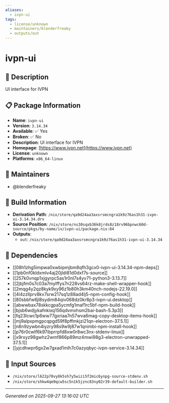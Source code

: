 ```yaml
---
aliases:
  - ivpn-ui
tags:
  - license/unknown
  - maintainers/blenderfreaky
  - outputs/out
---
```


# ivpn-ui

## 📝 Description

UI interface for IVPN

## 📋 Package Information

- **Name**: `ivpn-ui`
- **Version**: `3.14.34`
- **Available**: ✅ Yes
- **Broken**: ✅ No
- **Description**: UI interface for IVPN
- **Homepage**: [https://www.ivpn.net](https://www.ivpn.net)
- **License**: `unknown`
- **Platforms**: `x86_64-linux`
## 👥 Maintainers

- @blenderfreaky


## 🔧 Build Information

- **Derivation Path**: `/nix/store/qa9d24aa3axsrsmcngra1k9z76as1h31-ivpn-ui-3.14.34.drv`
- **Source Position**: `/nix/store/ns30sqxb36k8jrds8z18rv96bpnwc60d-source/pkgs/by-name/iv/ivpn-ui/package.nix:84`
- **Outputs**:
  - `out`:  `/nix/store/qa9d24aa3axsrsmcngra1k9z76as1h31-ivpn-ui-3.14.34`

## 🔗 Dependencies

- [[08h1zhg5impwa0xwbipmjbm8qfh3gcx0-ivpn-ui-3.14.34-npm-deps]]
- [[1pb0nf0kldxmlv4aj20jldi81d0dxf7s-source]]
- [[257k0vnqp1xjgyrpc5as1r0nl7s4yv71-python3-3.13.7]]
- [[2jbjfm0s7c03a7mylffys7n228vs64rz-make-shell-wrapper-hook]]
- [[2mqg4y2qz8kyk9xy96z1b80h3km40nch-nodejs-22.19.0]]
- [[4l4zzllprv8kv7srw217sq1z88ad4lj5-npm-config-hook]]
- [[80sbbfw6jl8sydim84qiv068dz0kr8p3-ivpn-ui.desktop]]
- [[abwwbax78skkcgpa5ycmfg1maf1rc5bf-npm-build-hook]]
- [[bjsb6wdjykafnkixq156qdvmxhsm2bai-bash-5.3p3]]
- [[fq23lcwc1p6ww77gxriaa7n57wva6mag-copy-desktop-items-hook]]
- [[mj9alpxpmgpcqpgd59f8pffmkjzi21qn-electron-37.5.1]]
- [[n8n9zywbn4iyzry98s9w9j87w1qnimbi-npm-install-hook]]
- [[p76r0cwlf6k97ibprrpfd8xw0r8wc3nx-stdenv-linux]]
- [[x9rxyz98gwhz2wmf866p89mz4mwi98g3-electron-unwrapped-37.5.1]]
- [[yjcdhwpr6gx2w7gxad1mlh7c0azyqbyc-ivpn-service-3.14.34]]

## 📁 Input Sources

- `/nix/store/l622p70vy8k5sh7y5wizi5f2mic6ynpg-source-stdenv.sh`
- `/nix/store/shkw4qm9qcw5sc5n1k5jznc83ny02r39-default-builder.sh`

---
*Generated on 2025-09-27 13:16:02 UTC*
